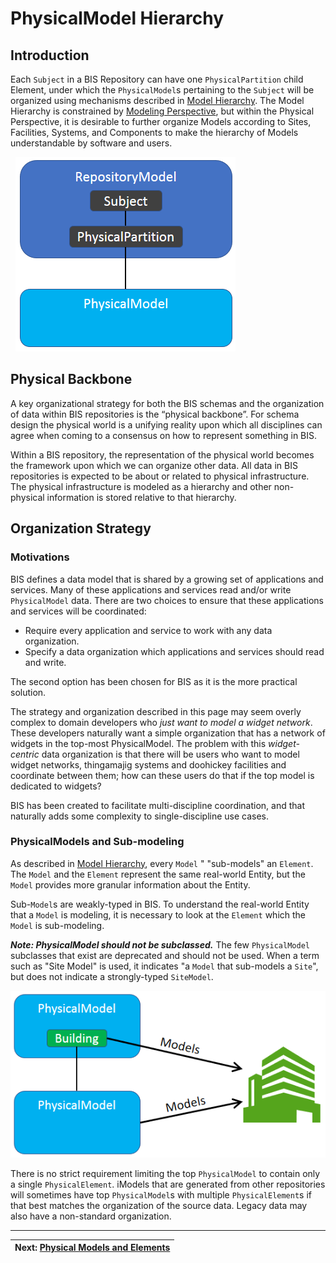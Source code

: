 # PhysicalModel Hierarchy

## Introduction

Each `Subject` in a BIS Repository can have one `PhysicalPartition` child Element, under which the `PhysicalModel`s pertaining to the `Subject` will be organized using mechanisms described in [Model Hierarchy](information-hierarchy.md). The Model Hierarchy is constrained by [Modeling Perspective](information-hierarchy.md#InformationPartitionElements), but within the Physical Perspective, it is desirable to further organize Models according to Sites, Facilities, Systems, and Components to make the hierarchy of Models understandable by software and users.

&nbsp;
![Top of the PhysicalModel Hierarchy](../media/physical-hierarchy-organization-top-of-the-world.png)
&nbsp;

## Physical Backbone

A key organizational strategy for both the BIS schemas and the organization of data within BIS repositories is the “physical backbone”. For schema design the physical world is a unifying reality upon which all disciplines can agree when coming to a consensus on how to represent something in BIS.

Within a BIS repository, the representation of the physical world becomes the framework upon which we can organize other data. All data in BIS repositories is expected to be about or related to physical infrastructure. The physical infrastructure is modeled as a hierarchy and other non-physical information is stored relative to that hierarchy.

## Organization Strategy

### Motivations

BIS defines a data model that is shared by a growing set of applications and services. Many of these applications and services read and/or write `PhysicalModel` data. There are two choices to ensure that these applications and services will be coordinated:

- Require every application and service to work with any data organization.
- Specify a data organization which applications and services should read and write.

 The second option has been chosen for BIS as it is the more practical solution.

 The strategy and organization described in this page may seem overly complex to domain developers who *just want to model a widget network*. These developers naturally want a simple organization that has a network of widgets in the top-most PhysicalModel. The problem with this *widget-centric* data organization is that there will be users who want to model widget networks, thingamajig systems and doohickey facilities and coordinate between them; how can these users do that if the top model is dedicated to widgets?

 BIS has been created to facilitate multi-discipline coordination, and that naturally adds some complexity to single-discipline use cases.

### PhysicalModels and Sub-modeling

As described in [Model Hierarchy](../data-organization/information-hierarchy.md), every `Model` " "sub-models" an `Element`. The `Model` and the `Element` represent the same real-world Entity, but the `Model` provides more granular information about the Entity.

Sub-`Model`s are weakly-typed in BIS. To understand the real-world Entity that a `Model` is modeling, it is necessary to look at the `Element` which the `Model` is sub-modeling.

***Note: PhysicalModel should not be subclassed.*** The few `PhysicalModel` subclasses that exist are deprecated and should not be used. When a term such as "Site Model" is used, it indicates "a `Model` that sub-models a `Site`", but does not indicate a strongly-typed `SiteModel`.

![Element and Model Modeling Building](../media/physical-hierarchy-organization-building-model.png)

There is no strict requirement limiting the top `PhysicalModel` to contain only a single `PhysicalElement`. iModels that are generated from other repositories will sometimes have top `PhysicalModel`s with multiple `PhysicalElement`s if that best matches the organization of the source data. Legacy data may also have a non-standard organization.

---
| Next: [Physical Models and Elements](./physical-models-and-elements.md)
|:---
